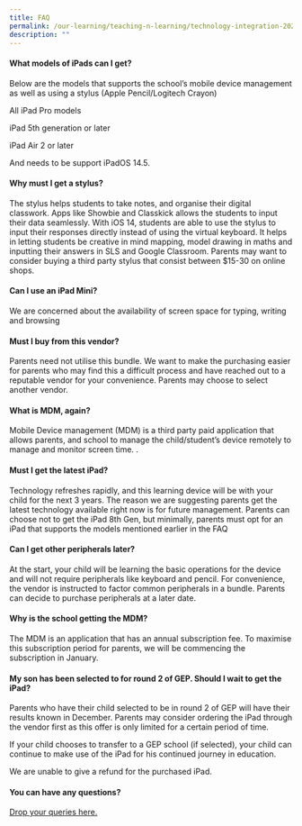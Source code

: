 ```yaml
---
title: FAQ
permalink: /our-learning/teaching-n-learning/technology-integration-2023/faq-1/
description: ""
---
```

<h4><strong>What models of iPads can I get?</strong></h4>
<p>Below are the models that supports the school’s mobile device management as well as using a stylus (Apple Pencil/Logitech Crayon)</p>
<p>All iPad Pro models</p>
<p>iPad 5th generation or later</p>
<p>iPad Air 2 or later</p>
<p>And needs to be support iPadOS 14.5.</p>
<h4><strong>Why must I get a stylus?</strong></h4>
<p>The stylus helps students to take notes, and organise their digital classwork. Apps like Showbie and Classkick allows the students to input their data seamlessly. With iOS 14, students are able to use the stylus to input their responses directly instead of using the virtual keyboard. It helps in letting students be creative in mind mapping, model drawing in maths and inputting their answers in SLS and Google Classroom. Parents may want to consider buying a third party stylus that consist between $15-30 on online shops.</p>
<h4><strong>Can I use an iPad Mini?</strong></h4>
<p>We are concerned about the availability of screen space for typing, writing and browsing</p>
<h4><strong>Must I buy from this vendor?</strong></h4>
<p>Parents need not utilise this bundle. We want to make the purchasing easier for parents who may find this a difficult process and have reached out to a reputable vendor for your convenience. Parents may choose to select another vendor.</p>
<h4><strong>What is MDM, again?</strong></h4>
<p>Mobile Device management (MDM) is a third party paid application that allows parents, and school to manage the child/student’s device remotely to manage and monitor screen time. .</p>
<h4><strong>Must I get the latest iPad?</strong></h4>
<p>Technology refreshes rapidly, and this learning device will be with your child for the next 3 years. The reason we are suggesting parents get the latest technology available right now is for future management. Parents can choose not to get the iPad 8th Gen, but minimally, parents must opt for an iPad that supports the models mentioned earlier in the FAQ</p>
<h4><strong>Can I get other peripherals later?</strong></h4>
<p>At the start, your child will be learning the basic operations for the device and will not require peripherals like keyboard and pencil. For convenience, the vendor is instructed to factor common peripherals in a bundle. Parents can decide to purchase peripherals at a later date.</p>
<h4><strong>Why is the school getting the MDM?</strong></h4>
<p>The MDM is an application that has an annual subscription fee. To maximise this subscription period for parents, we will be commencing the subscription in January.</p>
<h4><strong>My son has been selected to for round 2 of GEP. Should I wait to get the iPad?</strong></h4>
<p>Parents who have their child selected to be in round 2 of GEP will have their results known in December. Parents may consider ordering the iPad through the vendor first as this offer is only limited for a certain period of time.&nbsp;</p>
<p>If your child chooses to transfer to a GEP school (if selected), your child can continue to make use of the iPad for his continued journey in education.&nbsp;</p>
<p>We are unable to give a refund for the purchased iPad.</p>
<h4><strong>You can have any questions?</strong></h4>
<p><a target="" href="https://docs.google.com/forms/d/e/1FAIpQLSc8BZEeIRpEmkxzwRqzrHumAY8OOBz-KFZrFsENWKCRXiUoww/viewform">Drop your queries here.</a></p>